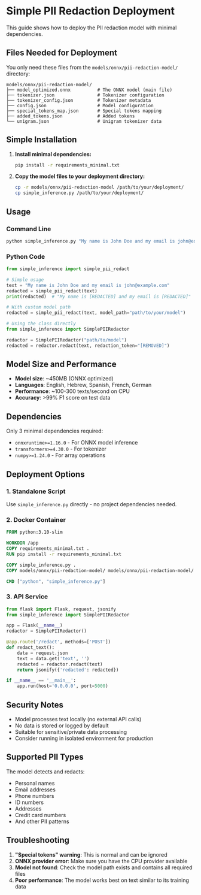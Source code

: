 # Simple PII Redaction Deployment

This guide shows how to deploy the PII redaction model with minimal dependencies.

## Files Needed for Deployment

You only need these files from the `models/onnx/pii-redaction-model/` directory:

```
models/onnx/pii-redaction-model/
├── model_optimized.onnx          # The ONNX model (main file)
├── tokenizer.json                # Tokenizer configuration
├── tokenizer_config.json         # Tokenizer metadata
├── config.json                   # Model configuration
├── special_tokens_map.json       # Special tokens mapping
├── added_tokens.json             # Added tokens
└── unigram.json                  # Unigram tokenizer data
```

## Simple Installation

1. **Install minimal dependencies:**
   ```bash
   pip install -r requirements_minimal.txt
   ```

2. **Copy the model files to your deployment directory:**
   ```bash
   cp -r models/onnx/pii-redaction-model /path/to/your/deployment/
   cp simple_inference.py /path/to/your/deployment/
   ```

## Usage

### Command Line
```bash
python simple_inference.py "My name is John Doe and my email is john@example.com"
```

### Python Code
```python
from simple_inference import simple_pii_redact

# Simple usage
text = "My name is John Doe and my email is john@example.com"
redacted = simple_pii_redact(text)
print(redacted)  # "My name is [REDACTED] and my email is [REDACTED]"

# With custom model path
redacted = simple_pii_redact(text, model_path="path/to/your/model")

# Using the class directly
from simple_inference import SimplePIIRedactor

redactor = SimplePIIRedactor("path/to/model")
redacted = redactor.redact(text, redaction_token="[REMOVED]")
```

## Model Size and Performance

- **Model size**: ~450MB (ONNX optimized)
- **Languages**: English, Hebrew, Spanish, French, German  
- **Performance**: ~100-300 texts/second on CPU
- **Accuracy**: >99% F1 score on test data

## Dependencies

Only 3 minimal dependencies required:
- `onnxruntime>=1.16.0` - For ONNX model inference
- `transformers>=4.30.0` - For tokenizer
- `numpy>=1.24.0` - For array operations

## Deployment Options

### 1. Standalone Script
Use `simple_inference.py` directly - no project dependencies needed.

### 2. Docker Container
```dockerfile
FROM python:3.10-slim

WORKDIR /app
COPY requirements_minimal.txt .
RUN pip install -r requirements_minimal.txt

COPY simple_inference.py .
COPY models/onnx/pii-redaction-model/ models/onnx/pii-redaction-model/

CMD ["python", "simple_inference.py"]
```

### 3. API Service
```python
from flask import Flask, request, jsonify
from simple_inference import SimplePIIRedactor

app = Flask(__name__)
redactor = SimplePIIRedactor()

@app.route('/redact', methods=['POST'])
def redact_text():
    data = request.json
    text = data.get('text', '')
    redacted = redactor.redact(text)
    return jsonify({'redacted': redacted})

if __name__ == '__main__':
    app.run(host='0.0.0.0', port=5000)
```

## Security Notes

- Model processes text locally (no external API calls)
- No data is stored or logged by default
- Suitable for sensitive/private data processing
- Consider running in isolated environment for production

## Supported PII Types

The model detects and redacts:
- Personal names
- Email addresses  
- Phone numbers
- ID numbers
- Addresses
- Credit card numbers
- And other PII patterns

## Troubleshooting

1. **"Special tokens" warning**: This is normal and can be ignored
2. **ONNX provider error**: Make sure you have the CPU provider available
3. **Model not found**: Check the model path exists and contains all required files
4. **Poor performance**: The model works best on text similar to its training data
